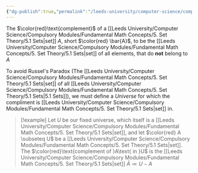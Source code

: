 ```yaml
---
{"dg-publish":true,"permalink":"/leeds-university/computer-science/compulsory-modules/fundamental-math-concepts/5-set-theory/definitions/definition-5-20-compliments/","tags":["Definition"]}
---
```


The $\color{red}\text{complement}$ of a [[Leeds University/Computer Science/Compulsory Modules/Fundamental Math Concepts/5. Set Theory/5.1 Sets\|set]] $A$, short $\color{red} \bar{A}$, to be the [[Leeds University/Computer Science/Compulsory Modules/Fundamental Math Concepts/5. Set Theory/5.1 Sets\|set]] of all elements, that do **not** belong to $A$

To avoid Russel's Paradox (The [[Leeds University/Computer Science/Compulsory Modules/Fundamental Math Concepts/5. Set Theory/5.1 Sets\|set]] of all [[Leeds University/Computer Science/Compulsory Modules/Fundamental Math Concepts/5. Set Theory/5.1 Sets\|5.1 Sets]]), we must define a *Universe* for which the compliment is [[Leeds University/Computer Science/Compulsory Modules/Fundamental Math Concepts/5. Set Theory/5.1 Sets\|set]] in.

>[!example] 
>Let $U$ be our fixed universe, which itself is a [[Leeds University/Computer Science/Compulsory Modules/Fundamental Math Concepts/5. Set Theory/5.1 Sets\|set]], and let $\color{red} A \subseteq U$ be a [[Leeds University/Computer Science/Compulsory Modules/Fundamental Math Concepts/5. Set Theory/5.1 Sets\|set]].
>The $\color{red}\text{complement of }A\text{ in }U$ is the [[Leeds University/Computer Science/Compulsory Modules/Fundamental Math Concepts/5. Set Theory/5.1 Sets\|set]] $\bar{A} \coloneqq U - A$
